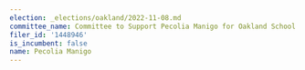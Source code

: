 ```yaml
---
election: _elections/oakland/2022-11-08.md
committee_name: Committee to Support Pecolia Manigo for Oakland School Director 2022
filer_id: '1448946'
is_incumbent: false
name: Pecolia Manigo
---
```

